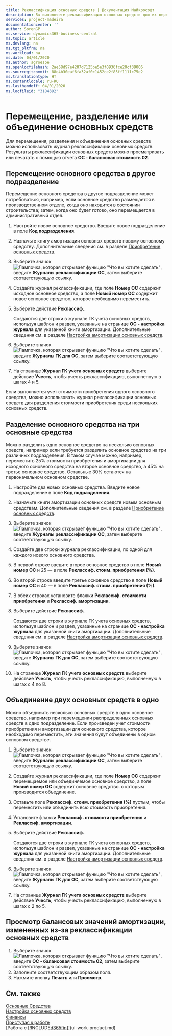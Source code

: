 ```yaml
---
title: Реклассификация основных средств | Документация Майкрософт
description: Вы выполняете реклассификацию основных средств для их перемещения в другие отделы, разделения или объединения с другими основными средствами.
services: project-madeira
documentationcenter: ''
author: SorenGP
ms.service: dynamics365-business-central
ms.topic: article
ms.devlang: na
ms.tgt_pltfrm: na
ms.workload: na
ms.date: 04/01/2020
ms.author: sgroespe
ms.openlocfilehash: 2ae58d97e4207d7125be5e3f0936fce20cf39006
ms.sourcegitcommit: 88e4b30eaf6fa32af0c1452ce2f85ff1111c75e2
ms.translationtype: HT
ms.contentlocale: ru-RU
ms.lasthandoff: 04/01/2020
ms.locfileid: "3184392"
---
```

# <a name="transfer-split-or-combine-fixed-assets"></a>Перемещение, разделение или объединение основных средств
Для перемещения, разделения и объединения основных средств можно использовать журнал реклассификации основных средств. Результаты реклассификации основных средств можно просматривать или печатать с помощью отчета **ОС - балансовая стоимость 02**.

## <a name="to-transfer-a-fixed-asset-to-a-different-department"></a>Перемещение основного средства в другое подразделение
Перемещение основного средства в другое подразделение может потребоваться, например, если основное средство размещается в производственном отделе, когда оно находится в состоянии строительства; затем, когда оно будет готово, оно перемещается в административный отдел.  

1. Настройте новое основное средство. Введите новое подразделение в поле **Код подразделения**.
2. Назначьте книгу амортизации основных средств новому основному средству. Дополнительные сведения см. в разделе [Приобретение основных средств](fa-how-acquire.md).
3. Выберите значок ![Лампочка, которая открывает функцию "Что вы хотите сделать"](media/ui-search/search_small.png "Что вы хотите сделать"), введите **Журналы реклассификации ОС**, затем выберите соответствующую ссылку.
4. Создайте журнал реклассификации, где поле **Номер ОС** содержит исходное основное средство, а поле **Новый номер ОС** содержит новое основное средство, которое необходимо переместить.  
5. Выберите действие **Реклассиф.**.

    Создаются две строки в журнале ГК учета основных средств, используя шаблон и раздел, указанные на странице **ОС - настройка журнала** для указанной книги амортизации. Дополнительные сведения см. в разделе [Настройка амортизации основных средств](fa-how-setup-depreciation.md).
6. Выберите значок ![Лампочка, которая открывает функцию "Что вы хотите сделать"](media/ui-search/search_small.png "Что вы хотите сделать"), введите **Журналы ГК для ОС**, затем выберите соответствующую ссылку.    
7. На странице **Журнал ГК учета основных средств** выберите действие **Учесть**, чтобы учесть реклассификацию, выполненную в шагах 4 и 5.

Если выполняется учет стоимости приобретения одного основного средства, можно использовать журнал реклассификации основных средств для разделения стоимости приобретения среди нескольких основных средств.  

## <a name="to-split-a-fixed-asset-into-three-fixed-assets"></a>Разделение основного средства на три основные средства
Можно разделить одно основное средство на несколько основных средств, например если требуется разделить основное средство на три различных подразделения. В таком случае можно, например, переместить 25% стоимости приобретения и амортизации для исходного основного средства на второе основное средство, а 45% на третье основное средство. Остальные 30% остаются на первоначальном основном средстве.

1. Настройте два новых основных средства. Введите новое подразделение в поле **Код подразделения**.
2. Назначьте книги амортизации основных средств новым основным средствам. Дополнительные сведения см. в разделе [Приобретение основных средств](fa-how-acquire.md).
3. Выберите значок ![Лампочка, которая открывает функцию "Что вы хотите сделать"](media/ui-search/search_small.png "Что вы хотите сделать"), введите **Журналы реклассификации ОС**, затем выберите соответствующую ссылку.
4. Создайте две строки журнала реклассификации, по одной для каждого нового основного средства.
5. В первой строке введите второе основное средство в поле **Новый номер ОС** и 25 — в поле **Реклассиф. стоим. приобретения (%)**.
6. Во второй строке введите третье основное средство в поле **Новый номер ОС** и 40 — в поле **Реклассиф. стоим. приобретения (%)**.
7. В обеих строках установите флажки **Реклассиф. стоимости приобретения** и **Реклассиф. амортизации**.   
8. Выберите действие **Реклассиф.**.

    Создаются две строки в журнале ГК учета основных средств, используя шаблон и раздел, указанные на странице **ОС - настройка журнала** для указанной книги амортизации. Дополнительные сведения см. в разделе [Настройка амортизации основных средств](fa-how-setup-depreciation.md).    
9. Выберите значок ![Лампочка, которая открывает функцию "Что вы хотите сделать"](media/ui-search/search_small.png "Что вы хотите сделать"), введите **Журналы ГК для ОС**, затем выберите соответствующую ссылку.
10. На странице **Журнал ГК учета основных средств** выберите действие **Учесть**, чтобы учесть реклассификацию, выполненную в шагах с 4 по 8.

## <a name="to-combine-two-fixed-assets-into-one"></a>Объединение двух основных средств в одно
Можно объединить несколько основных средств в одно основное средство, например при перемещении распределенных основных средств в одно подразделение. Если произведен учет стоимости приобретения и амортизации для основного средства, которое необходимо переместить, эти значения будут объединены в одном основном средстве.

1. Выберите значок ![Лампочка, которая открывает функцию "Что вы хотите сделать"](media/ui-search/search_small.png "Что вы хотите сделать"), введите **Журналы реклассификации ОС**, затем выберите соответствующую ссылку.
2. Создайте журнал реклассификации, где поле **Номер ОС** содержит перемещаемое или объединяемое основное средство, а поле **Новый номер ОС** содержит основное средство. с которым производится объединение.
3. Оставьте поле **Реклассиф. стоим. приобретения (%)** пустым, чтобы переместить или объединить всю стоимость приобретения.    
4. Установите флажки **Реклассиф. стоимости приобретения** и **Реклассиф. амортизации**.
5. Выберите действие **Реклассиф.**.

    Создаются две строки в журнале ГК учета основных средств, используя шаблон и раздел, указанные на странице **ОС - настройка журнала** для указанной книги амортизации. Дополнительные сведения см. в разделе [Настройка амортизации основных средств](fa-how-setup-depreciation.md).   
6. Выберите значок ![Лампочка, которая открывает функцию "Что вы хотите сделать"](media/ui-search/search_small.png "Что вы хотите сделать"), введите **Журналы ГК для ОС**, затем выберите соответствующую ссылку.
7. На странице **Журнал ГК учета основных средств** выберите действие **Учесть**, чтобы учесть реклассификацию, выполненную в шагах с 2 по 5.

## <a name="to-view-changed-depreciation-book-values-due-to-fixed-asset-reclassification"></a>Просмотр балансовых значений амортизации, измененных из-за реклассификации основных средств
1. Выберите значок ![Лампочка, которая открывает функцию "Что вы хотите сделать"](media/ui-search/search_small.png "Что вы хотите сделать"), введите **ОС - балансовая стоимость 02**, затем выберите соответствующую ссылку.
2. Заполните соответствующим образом поля.
3. Нажмите кнопку **Печать** или **Просмотр**.  

## <a name="see-also"></a>См. также
[Основные Средства](fa-manage.md)  
[Настройка основных средств](fa-setup.md)  
[Финансы](finance.md)  
[Приступая к работе](product-get-started.md)  
[Работа с [!INCLUDE[d365fin](includes/d365fin_md.md)]](ui-work-product.md)
